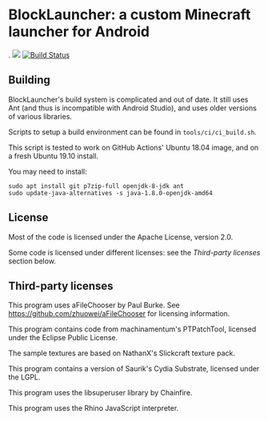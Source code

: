 # BlockLauncher: a custom Minecraft launcher for Android
.
![](https://raw.githubusercontent.com/zhuowei/MCPELauncher/master/res/drawable-xxxhdpi/ic_launcher.png)
[![Build Status](https://github.com/zhuowei/MCPELauncher/workflows/Build%20BlockLauncher/badge.svg)](https://github.com/zhuowei/MCPELauncher/actions)

## Building

BlockLauncher's build system is complicated and out of date. It still uses Ant
(and thus is incompatible with Android Studio), and uses older versions of various libraries.

Scripts to setup a build environment can be found in `tools/ci/ci_build.sh`.

This script is tested to work on GitHub Actions' Ubuntu 18.04 image, and on a fresh Ubuntu 19.10 install.

You may need to install:

```
sudo apt install git p7zip-full openjdk-8-jdk ant
sudo update-java-alternatives -s java-1.8.0-openjdk-amd64
```

## License

Most of the code is licensed under the Apache License, version 2.0.

Some code is licensed under different licenses: see the _Third-party licenses_ section below.

## Third-party licenses

This program uses aFileChooser by Paul Burke. See https://github.com/zhuowei/aFileChooser for licensing information.

This program contains code from machinamentum\'s PTPatchTool, licensed under the Eclipse Public License.

The sample textures are based on NathanX's Slickcraft texture pack.

This program contains a version of Saurik's Cydia Substrate, licensed under the LGPL.

This program uses the libsuperuser library by Chainfire.

This program uses the Rhino JavaScript interpreter.
